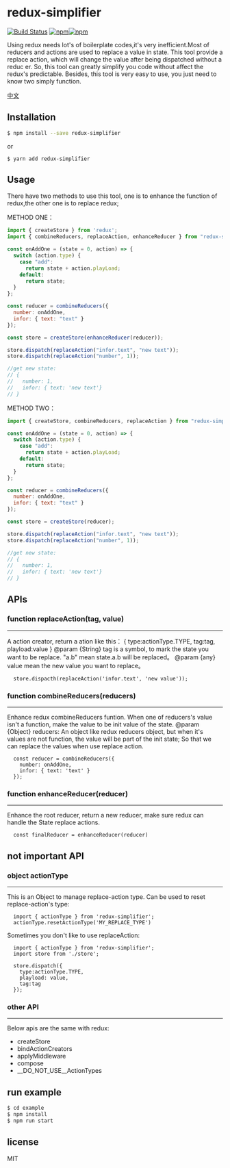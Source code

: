 # redux-simplifier

[![Build Status](https://travis-ci.org/ymrdf/redux-simplifier.svg?branch=master)](https://travis-ci.org/ymrdf/redux-simplifier)
[![npm](https://img.shields.io/npm/v/redux-simplifier.svg)](https://www.npmjs.com/package/redux-simplifier)[![npm](https://img.shields.io/npm/dm/redux-simplifier.svg)](https://www.npmjs.com/package/redux-simplifier)

Using redux needs lot's of boilerplate codes,it's very inefficient.Most of reducers and actions are used to replace a value in state. This tool provide a replace action, which will change the value after being dispatched without a reduc er. So, this tool can greatly simplify you code without affect the redux's predictable.
Besides, this tool is very easy to use, you just need to know two simply function.

[中文](./readme-zh.md)

## Installation

```bash
$ npm install --save redux-simplifier
```

or

```
$ yarn add redux-simplifier
```

## Usage
There have two methods to use this tool, one is to enhance the function of redux,the other one is to replace redux;

METHOD ONE：

```js
import { createStore } from 'redux';
import { combineReducers, replaceAction, enhanceReducer } from "redux-simplifier";

const onAddOne = (state = 0, action) => {
  switch (action.type) {
    case "add":
      return state + action.playLoad;
    default:
      return state;
  }
};

const reducer = combineReducers({
  number: onAddOne,
  infor: { text: "text" }
});

const store = createStore(enhanceReducer(reducer));

store.dispatch(replaceAction("infor.text", "new text"));
store.dispatch(replaceAction("number", 1));

//get new state:
// {
//   number: 1,
//   infor: { text: 'new text'}
// }
```

METHOD TWO：
```js
import { createStore, combineReducers, replaceAction } from "redux-simplifier";

const onAddOne = (state = 0, action) => {
  switch (action.type) {
    case "add":
      return state + action.playLoad;
    default:
      return state;
  }
};

const reducer = combineReducers({
  number: onAddOne,
  infor: { text: "text" }
});

const store = createStore(reducer);

store.dispatch(replaceAction("infor.text", "new text"));
store.dispatch(replaceAction("number", 1));

//get new state:
// {
//   number: 1,
//   infor: { text: 'new text'}
// }
```

## APIs

### function replaceAction(tag, value)

---

A action creator, return a ation like this：
{
type:actionType.TYPE,
tag:tag,
playload:value
}
@param {String} tag is a symbol, to mark the state you want to be replace. "a.b" mean state.a.b will be replaced。
@param {any} value mean the new value you want to replace。

```
  store.dispacth(replaceAction('infor.text', 'new value'));
```

### function combineReducers(reducers)

---

Enhance redux combineReducers funtion. When one of reducers's value isn't a function, make the value to be init value of the state.
@param {Object} reducers: An object like redux reducers object, but when it's values are not function, the value will
be part of the init state; So that we can replace the values when use replace action.

```
  const reducer = combineReducers({
    number: onAddOne,
    infor: { text: 'text' }
  });
```

### function enhanceReducer(reducer)

---

Enhance the root reducer, return a new reducer, make sure redux can handle the State replace actions.
```
  const finalReducer = enhanceReducer(reducer)
```

## not important API

### object actionType

---

This is an Object to manage replace-action type. Can be used to reset replace-action's type:

```
  import { actionType } from 'redux-simplifier';
  actionType.resetActionType('MY_REPLACE_TYPE')
```

Sometimes you don't like to use replaceAction:

```
  import { actionType } from 'redux-simplifier';
  import store from './store';

  store.dispatch({
    type:actionType.TYPE,
    playload: value,
    tag:tag
  });
```

### other API
---

Below apis are the same with redux:

* createStore
* bindActionCreators
* applyMiddleware
* compose
* __DO_NOT_USE__ActionTypes

## run example

```bash
$ cd example
$ npm install
$ npm run start
```

## license

MIT
